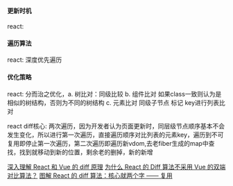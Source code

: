 
#### 更新时机
react:

#### 遍历算法
react: 深度优先遍历

#### 优化策略
react: 分而治之优化，a. 树比对：同级比较 b. 组件比对 如果class一致则认为是相似的树结构，否则为不同的树结构 c. 元素比对 同级子节点 标记 key进行列表比对



react diff核心: 两次遍历，因为开发者认为页面更新时，同层级节点顺序基本不会发生变化，所以进行第一次遍历，直接遍历顺序对比列表的元素key，遍历到不可复用即停止第一次遍历，第二次遍历即遍历新vdom,去老fiber生成的map中查找，找到就移动到新的位置，剩余老的删掉，新的新增


[深入理解 React 和 Vue 的 diff 原理](https://juejin.cn/post/7255855818594254906?searchId=20230831012940F57DCE4C502637ADDEB5)
[为什么 React 的 Diff 算法不采用 Vue 的双端对比算法？](https://juejin.cn/post/7116141318853623839?searchId=2023083111553569C0AD910A8E44EAD11D)
[图解 React 的 diff 算法：核心就两个字 —— 复用](https://juejin.cn/post/7131741751152214030?searchId=2023083111553569C0AD910A8E44EAD11D)
